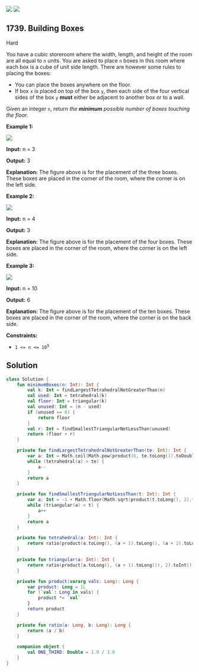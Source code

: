 [![](https://img.shields.io/github/stars/javadev/LeetCode-in-Kotlin?label=Stars&style=flat-square)](https://github.com/javadev/LeetCode-in-Kotlin)
[![](https://img.shields.io/github/forks/javadev/LeetCode-in-Kotlin?label=Fork%20me%20on%20GitHub%20&style=flat-square)](https://github.com/javadev/LeetCode-in-Kotlin/fork)

## 1739\. Building Boxes

Hard

You have a cubic storeroom where the width, length, and height of the room are all equal to `n` units. You are asked to place `n` boxes in this room where each box is a cube of unit side length. There are however some rules to placing the boxes:

*   You can place the boxes anywhere on the floor.
*   If box `x` is placed on top of the box `y`, then each side of the four vertical sides of the box `y` **must** either be adjacent to another box or to a wall.

Given an integer `n`, return _the **minimum** possible number of boxes touching the floor._

**Example 1:**

![](https://assets.leetcode.com/uploads/2021/01/04/3-boxes.png)

**Input:** n = 3

**Output:** 3

**Explanation:** The figure above is for the placement of the three boxes. These boxes are placed in the corner of the room, where the corner is on the left side.

**Example 2:**

![](https://assets.leetcode.com/uploads/2021/01/04/4-boxes.png)

**Input:** n = 4

**Output:** 3

**Explanation:** The figure above is for the placement of the four boxes. These boxes are placed in the corner of the room, where the corner is on the left side.

**Example 3:**

![](https://assets.leetcode.com/uploads/2021/01/04/10-boxes.png)

**Input:** n = 10

**Output:** 6

**Explanation:** The figure above is for the placement of the ten boxes. These boxes are placed in the corner of the room, where the corner is on the back side.

**Constraints:**

*   <code>1 <= n <= 10<sup>9</sup></code>

## Solution

```kotlin
class Solution {
    fun minimumBoxes(n: Int): Int {
        val k: Int = findLargestTetrahedralNotGreaterThan(n)
        val used: Int = tetrahedral(k)
        val floor: Int = triangular(k)
        val unused: Int = (n - used)
        if (unused == 0) {
            return floor
        }
        val r: Int = findSmallestTriangularNotLessThan(unused)
        return (floor + r)
    }

    private fun findLargestTetrahedralNotGreaterThan(te: Int): Int {
        var a: Int = Math.ceil(Math.pow(product(6, te.toLong()).toDouble(), ONE_THIRD)).toInt()
        while (tetrahedral(a) > te) {
            a--
        }
        return a
    }

    private fun findSmallestTriangularNotLessThan(t: Int): Int {
        var a: Int = -1 + Math.floor(Math.sqrt(product(t.toLong(), 2).toDouble())).toInt()
        while (triangular(a) < t) {
            a++
        }
        return a
    }

    private fun tetrahedral(a: Int): Int {
        return ratio(product(a.toLong(), (a + 1).toLong(), (a + 2).toLong()), 6).toInt()
    }

    private fun triangular(a: Int): Int {
        return ratio(product(a.toLong(), (a + 1).toLong()), 2).toInt()
    }

    private fun product(vararg vals: Long): Long {
        var product: Long = 1L
        for (`val`: Long in vals) {
            product *= `val`
        }
        return product
    }

    private fun ratio(a: Long, b: Long): Long {
        return (a / b)
    }

    companion object {
        val ONE_THIRD: Double = 1.0 / 3.0
    }
}
```